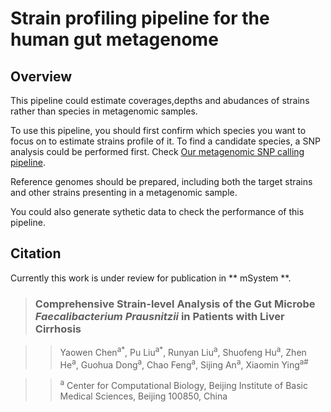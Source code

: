 # Strain profiling pipeline for the human gut metagenome

## Overview

This pipeline could estimate coverages,depths and abudances of strains rather than species in metagenomic samples.

To use this pipeline, you should first confirm which species you want to focus on to estimate strains profile of it. To find a candidate species, a SNP analysis could be performed first. Check [Our metagenomic SNP calling pipeline](https://github.com/labomics/metagenomic_SNP_calling).

Reference genomes should be prepared, including both the target strains and other strains presenting in a metagenomic sample.

You could also generate sythetic data to check the performance of this pipeline.

## Citation

Currently this work is under review for publication in ** mSystem **.

> ### Comprehensive Strain-level Analysis of the Gut Microbe *Faecalibacterium Prausnitzii* in Patients with Liver Cirrhosis

>> Yaowen Chen<sup>a\*</sup>, Pu Liu<sup>a\*</sup>, Runyan Liu<sup>a</sup>, Shuofeng Hu<sup>a</sup>, Zhen He<sup>a</sup>, Guohua Dong<sup>a</sup>, Chao Feng<sup>a</sup>, Sijing An<sup>a</sup>, Xiaomin Ying<sup>a#</sup>

>> <sup>a</sup> Center for Computational Biology, Beijing Institute of Basic Medical Sciences, Beijing 100850, China


